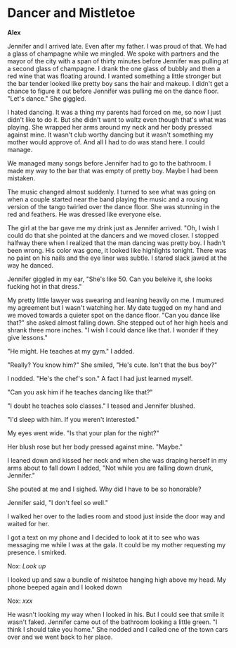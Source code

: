 # Dancer and Mistletoe

**Alex**

Jennifer and I arrived late.  Even after my father.  I was proud of that.  We had a glass of champagne while we mingled.  We spoke with partners and the mayor of the city with a span of thirty minutes before Jennifer was pulling at a second glass of champagne.  I drank the one glass of bubbly and then a red wine that was floating around.  I wanted something a little stronger but the bar tender looked like pretty boy sans the hair and makeup.  I didn't get a chance to figure it out before Jennifer was pulling me on the dance floor.  "Let's dance."  She giggled.

I hated dancing.  It was a thing my parents had forced on me, so now I just didn't like to do it.  But she didn't want to waltz even though that's what was playing.  She wrapped her arms around my neck and her body pressed against mine.  It wasn't club worthy dancing but it wasn't something my mother would approve of.  And all I had to do was stand here.  I could manage.

We managed many songs before Jennifer had to go to the bathroom.  I made my way to the bar that was empty of pretty boy.  Maybe I had been mistaken.

The music changed almost suddenly.  I turned to see what was going on when a couple started near the band playing the music and a rousing version of the tango twirled over the dance floor.  She was stunning in the red and feathers.  He was dressed like everyone else.

The girl at the bar gave me my drink just as Jennifer arrived.  "Oh, I wish I could do that she pointed at the dancers and we moved closer.  I stopped halfway there when I realized that the man dancing was pretty boy.  I hadn't been wrong.  His color was gone, it looked like highlights tonight.  There was no paint on his nails and the eye liner was subtle.  I stared slack jawed at the way he danced.

Jennifer giggled in my ear, "She's like 50.  Can you beleive it, she looks fucking hot in that dress."

My pretty little lawyer was swearing and leaning heavily on me.  I mumured my agreement but I wasn't watching her.  My date tugged on my hand and we moved towards a quieter spot on the dance floor.  "Can you dance like that?" she asked almost falling down.  She stepped out of her high heels and shrank three more inches.  "I wish I could dance like that.  I wonder if they give lessons."

"He might.  He teaches at my gym."  I added.

"Really?  You know him?"  She smiled, "He's cute.  Isn't that the bus boy?"

I nodded.  "He's the chef's son."  A fact I had just learned myself.

"Can you ask him if he teaches dancing like that?"

"I doubt he teaches solo classes."  I teased and Jennifer blushed.

"I'd sleep with him.  If you weren't interested."

My eyes went wide.  "Is that your plan for the night?"

Her blush rose but her body pressed against mine.  "Maybe."

I leaned down and kissed her neck and when she was draping herself in my arms about to fall down I added, "Not while you are falling down drunk, Jennifer."

She pouted at me and I sighed.  Why did I have to be so honorable?

Jennifer said, "I don't feel so well."

I walked her over to the ladies room and stood just inside the door way and waited for her.

I got a text on my phone and I decided to look at it to see who was messaging me while I was at the gala.  It could be my mother requesting my presence.  I smirked.

Nox: _Look up_

I looked up and saw a bundle of misltetoe hanging high above my head.  My phone beeped again and I looked down

Nox: _xxx_

He wasn't looking my way when I looked in his.  But I could see that smile it wasn't faked.  Jennifer came out of the bathroom looking a little green.  "I think I should take you home."  She nodded and I called one of the town cars over and we went back to her place.